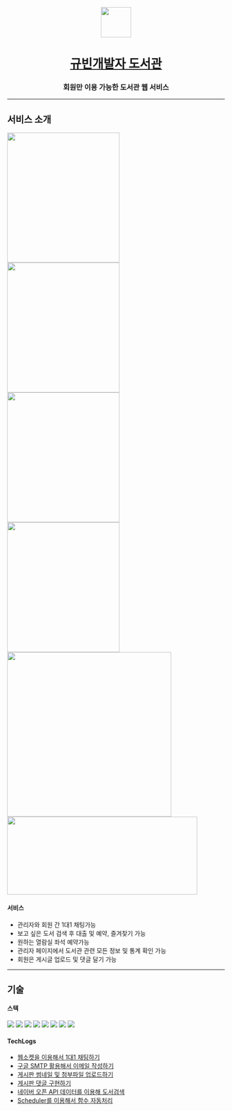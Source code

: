 <div align="center">
<img width="70" src="https://user-images.githubusercontent.com/108660720/179049605-af56fc58-ac7c-4f6c-a618-0c347f7c913c.png" />
<h1>
  <a href="#">규빈개발자 도서관</a>
</h1>
<h3>회원만 이용 가능한 도서관 웹 서비스</h3>
</div>


-----------------------------------------------------

<h2>서비스 소개</h2>
<div>
<img width="260" height="300" src="https://user-images.githubusercontent.com/108660720/179053427-b06c3193-14e8-4fc0-a5d9-0577b6623471.png" />  
<img width="260" height="300" src="https://user-images.githubusercontent.com/108660720/179051970-43f744dd-247f-4ba4-8735-5ab1599a94d0.png" /> 
<img width="260" height="300" src="https://user-images.githubusercontent.com/108660720/179052394-4ff777df-b22c-4b17-b087-9e8d85d79420.png" /> 
<img width="260" height="300" src="https://user-images.githubusercontent.com/108660720/179052548-abc3ed06-e701-4e28-a864-56d96d27619a.png" /><br>

<img width="380" src="https://user-images.githubusercontent.com/108660720/179052861-99ce68e0-5e54-4230-8f5a-23b5c8323c74.png" /> 
<img width="440" height="180" src="https://user-images.githubusercontent.com/108660720/179053174-c1007ebd-c580-448f-aa4f-384c2e469474.png" /> 
</div>

<h4>서비스</h4>
<ul>
  <li>관리자와 회원 간 1대1 채팅가능</li>
  <li>보고 싶은 도서 검색 후 대출 및 예약, 즐겨찾기 가능</li>
  <li>원하는 열람실 좌석 예약가능</li>
  <li>관리자 페이지에서 도서관 관련 모든 정보 및 통계 확인 가능</li>
  <li>회원은 게시글 업로드 및 댓글 달기 가능</li>
</ul>


-----------------------------------------------------

<h2>기술</h2>

<h4>스텍</h4>
<div> 
<img src="https://img.shields.io/badge/JAVA-007396?style=flat&logo=java&logoColor=white"/> 
<img src="https://img.shields.io/badge/Spring-6DB33F?style=flat&logo=Spring&logoColor=white">
<img src="https://img.shields.io/badge/html-E34F26?style=flat&logo=html5&logoColor=white">
<img src="https://img.shields.io/badge/css-1572B6?style=flat&logo=css3&logoColor=white">
<img src="https://img.shields.io/badge/javascript-F7DF1E?style=flat&logo=javascript&logoColor=black">
<img src="https://img.shields.io/badge/mysql-4479A1?style=flat&logo=mysql&logoColor=white">
<img src="https://img.shields.io/badge/Apache Tomcat-F8DC75?style=flat&logo=Apache Tomcat&logoColor=black">  
<img src="https://img.shields.io/badge/jquery-0769AD?style=flat&logo=jquery&logoColor=white">
</div>

<h4>TechLogs</h4>
<ul>
  <li><a href="https://kyubiblog.tistory.com/73?category=567751">웹소켓을 이용해서 1대1 채팅하기</a></li>
  <li><a href="https://kyubiblog.tistory.com/72?category=567751">구글 SMTP 활용해서 이메일 작성하기</a></li>
  <li><a href="https://kyubiblog.tistory.com/76?category=567751">게시판 썸네일 및 첨부파일 업로드하기</a></li>
  <li><a href="https://kyubiblog.tistory.com/75?category=567751">게시판 댓글 구현하기</a></li>
  <li><a href="#">네이버 오픈 API 데이터를 이용해 도서검색</a></li>
  <li><a href="https://kyubiblog.tistory.com/74?category=567751">Scheduler를 이용해서 함수 자동처리</a></li>
</ul>

